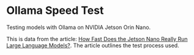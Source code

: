 # Ollama Speed Test

Testing models with Ollama on NVIDIA Jetson Orin Nano. 

This is data from the article: [How Fast Does the Jetson Nano Really Run Large Language Models?](https://www.jeremymorgan.com/blog/tech/nvidia-jetson-orin-nano-speed-test/). The article outlines the test process used. 

